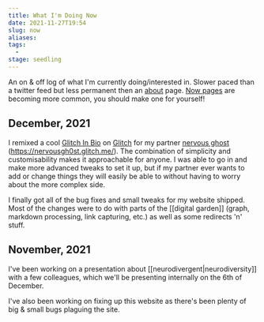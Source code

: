 ```yaml
---
title: What I'm Doing Now
date: 2021-11-27T19:54
slug: now
aliases:
tags:
  -
stage: seedling
---
```


An on & off log of what I'm currently doing/interested in. Slower paced than a twitter feed but less permanent then an [about](/#about) page.
[Now pages](https://nownownow.com/about) are becoming more common, you should make one for yourself!

## December, 2021

I remixed a cool [Glitch In Bio](https://glitch.com/glitch-in-bio) on [Glitch](https://glitch.com/) for my partner [nervous ghost](https://twitter.com/nervousgh0st) (https://nervousgh0st.glitch.me/). The combination of simplicity and customisability makes it approachable for anyone. I was able to go in and make more advanced tweaks to set it up, but if my partner ever wants to add or change things they will easily be able to without having to worry about the more complex side.

I finally got all of the bug fixes and small tweaks for my website shipped. Most of the changes were to do with parts of the [[digital garden]] (graph, markdown processing, link capturing, etc.) as well as some redirects 'n' stuff.

## November, 2021

I've been working on a presentation about [[neurodivergent|neurodiversity]] with a few colleagues, which we'll be presenting internally on the 6th of December.

I've also been working on fixing up this website as there's been plenty of big & small bugs plaguing the site.
